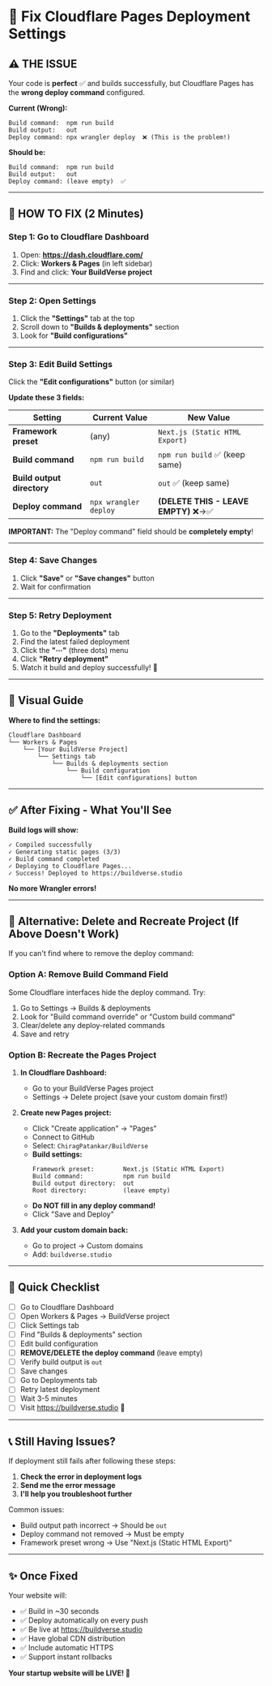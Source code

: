 # 🔧 Fix Cloudflare Pages Deployment Settings

## ⚠️ THE ISSUE

Your code is **perfect** ✅ and builds successfully, but Cloudflare Pages has the **wrong deploy command** configured.

**Current (Wrong):**
```
Build command:  npm run build
Build output:   out
Deploy command: npx wrangler deploy  ❌ (This is the problem!)
```

**Should be:**
```
Build command:  npm run build
Build output:   out
Deploy command: (leave empty)  ✅
```

---

## 🎯 HOW TO FIX (2 Minutes)

### **Step 1: Go to Cloudflare Dashboard**

1. Open: **https://dash.cloudflare.com/**
2. Click: **Workers & Pages** (in left sidebar)
3. Find and click: **Your BuildVerse project**

---

### **Step 2: Open Settings**

1. Click the **"Settings"** tab at the top
2. Scroll down to **"Builds & deployments"** section
3. Look for **"Build configurations"**

---

### **Step 3: Edit Build Settings**

Click the **"Edit configurations"** button (or similar)

**Update these 3 fields:**

| Setting | Current Value | New Value |
|---------|--------------|-----------|
| **Framework preset** | (any) | `Next.js (Static HTML Export)` |
| **Build command** | `npm run build` | `npm run build` ✅ (keep same) |
| **Build output directory** | `out` | `out` ✅ (keep same) |
| **Deploy command** | `npx wrangler deploy` | **(DELETE THIS - LEAVE EMPTY)** ❌→✅ |

**IMPORTANT:** The "Deploy command" field should be **completely empty**!

---

### **Step 4: Save Changes**

1. Click **"Save"** or **"Save changes"** button
2. Wait for confirmation

---

### **Step 5: Retry Deployment**

1. Go to the **"Deployments"** tab
2. Find the latest failed deployment
3. Click the **"⋯"** (three dots) menu
4. Click **"Retry deployment"**
5. Watch it build and deploy successfully! 🎉

---

## 📸 Visual Guide

**Where to find the settings:**

```
Cloudflare Dashboard
└── Workers & Pages
    └── [Your BuildVerse Project]
        └── Settings tab
            └── Builds & deployments section
                └── Build configuration
                    └── [Edit configurations] button
```

---

## ✅ After Fixing - What You'll See

**Build logs will show:**
```
✓ Compiled successfully
✓ Generating static pages (3/3)
✓ Build command completed
✓ Deploying to Cloudflare Pages...
✓ Success! Deployed to https://buildverse.studio
```

**No more Wrangler errors!**

---

## 🚀 Alternative: Delete and Recreate Project (If Above Doesn't Work)

If you can't find where to remove the deploy command:

### **Option A: Remove Build Command Field**

Some Cloudflare interfaces hide the deploy command. Try:
1. Go to Settings → Builds & deployments
2. Look for "Build command override" or "Custom build command"
3. Clear/delete any deploy-related commands
4. Save and retry

### **Option B: Recreate the Pages Project**

1. **In Cloudflare Dashboard:**
   - Go to your BuildVerse Pages project
   - Settings → Delete project (save your custom domain first!)

2. **Create new Pages project:**
   - Click "Create application" → "Pages"
   - Connect to GitHub
   - Select: `ChiragPatankar/BuildVerse`
   - **Build settings:**
     ```
     Framework preset:        Next.js (Static HTML Export)
     Build command:           npm run build
     Build output directory:  out
     Root directory:          (leave empty)
     ```
   - **Do NOT fill in any deploy command!**
   - Click "Save and Deploy"

3. **Add your custom domain back:**
   - Go to project → Custom domains
   - Add: `buildverse.studio`

---

## 🎯 Quick Checklist

- [ ] Go to Cloudflare Dashboard
- [ ] Open Workers & Pages → BuildVerse project
- [ ] Click Settings tab
- [ ] Find "Builds & deployments" section
- [ ] Edit build configuration
- [ ] **REMOVE/DELETE the deploy command** (leave empty)
- [ ] Verify build output is `out`
- [ ] Save changes
- [ ] Go to Deployments tab
- [ ] Retry latest deployment
- [ ] Wait 3-5 minutes
- [ ] Visit https://buildverse.studio 🎉

---

## 📞 Still Having Issues?

If deployment still fails after following these steps:

1. **Check the error in deployment logs**
2. **Send me the error message**
3. **I'll help you troubleshoot further**

Common issues:
- Build output path incorrect → Should be `out`
- Deploy command not removed → Must be empty
- Framework preset wrong → Use "Next.js (Static HTML Export)"

---

## ✨ Once Fixed

Your website will:
- ✅ Build in ~30 seconds
- ✅ Deploy automatically on every push
- ✅ Be live at https://buildverse.studio
- ✅ Have global CDN distribution
- ✅ Include automatic HTTPS
- ✅ Support instant rollbacks

**Your startup website will be LIVE! 🚀**

